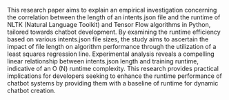 This research paper aims to explain an empirical investigation concerning the correlation between the length of an
intents.json file and the runtime of NLTK (Natural Language Toolkit) and Tensor Flow algorithms in Python,
tailored towards chatbot development. By examining the runtime efficiency based on various intents.json file sizes,
the study aims to ascertain the impact of file length on algorithm performance through the utilization of a least
squares regression line. Experimental analysis reveals a compelling linear relationship between intents.json length
and training runtime, indicative of an O (N) runtime complexity. This research provides practical implications for
developers seeking to enhance the runtime performance of chatbot systems by providing them with a baseline of
runtime for dynamic chatbot creation.
